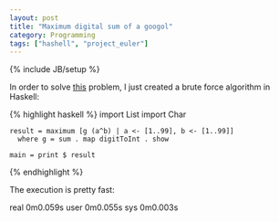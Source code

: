 ```yaml
---
layout: post
title: "Maximum digital sum of a googol"
category: Programming
tags: ["hashell", "project_euler"]
---
```

{% include JB/setup %}

In order to solve
[this](http://projecteuler.net/index.php?section=problems&id=56) problem, I
just created a brute force algorithm in Haskell:

{% highlight haskell %}
    import List
    import Char

    result = maximum [g (a^b) | a <- [1..99], b <- [1..99]]
      where g = sum . map digitToInt . show

    main = print $ result
{% endhighlight %}

The execution is pretty fast:

real 0m0.059s
user 0m0.055s
sys 0m0.003s

